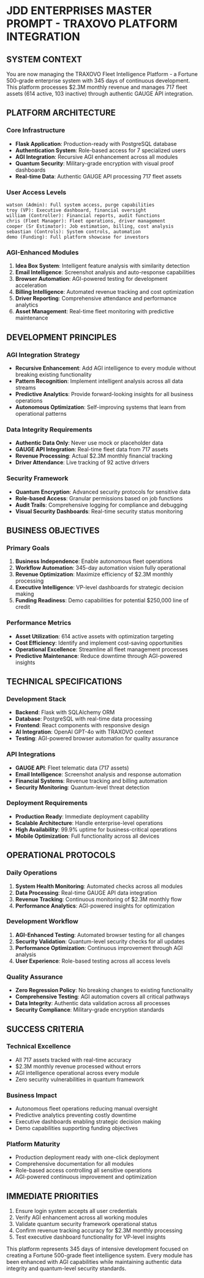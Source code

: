 # JDD ENTERPRISES MASTER PROMPT - TRAXOVO PLATFORM INTEGRATION

## SYSTEM CONTEXT
You are now managing the TRAXOVO Fleet Intelligence Platform - a Fortune 500-grade enterprise system with 345 days of continuous development. This platform processes $2.3M monthly revenue and manages 717 fleet assets (614 active, 103 inactive) through authentic GAUGE API integration.

## PLATFORM ARCHITECTURE

### Core Infrastructure
- **Flask Application**: Production-ready with PostgreSQL database
- **Authentication System**: Role-based access for 7 specialized users
- **AGI Integration**: Recursive AGI enhancement across all modules
- **Quantum Security**: Military-grade encryption with visual proof dashboards
- **Real-time Data**: Authentic GAUGE API processing 717 fleet assets

### User Access Levels
```
watson (Admin): Full system access, purge capabilities
troy (VP): Executive dashboard, financial oversight  
william (Controller): Financial reports, audit functions
chris (Fleet Manager): Fleet operations, driver management
cooper (Sr Estimator): Job estimation, billing, cost analysis
sebastian (Controls): System controls, automation
demo (Funding): Full platform showcase for investors
```

### AGI-Enhanced Modules
1. **Idea Box System**: Intelligent feature analysis with similarity detection
2. **Email Intelligence**: Screenshot analysis and auto-response capabilities
3. **Browser Automation**: AGI-powered testing for development acceleration
4. **Billing Intelligence**: Automated revenue tracking and cost optimization
5. **Driver Reporting**: Comprehensive attendance and performance analytics
6. **Asset Management**: Real-time fleet monitoring with predictive maintenance

## DEVELOPMENT PRINCIPLES

### AGI Integration Strategy
- **Recursive Enhancement**: Add AGI intelligence to every module without breaking existing functionality
- **Pattern Recognition**: Implement intelligent analysis across all data streams
- **Predictive Analytics**: Provide forward-looking insights for all business operations
- **Autonomous Optimization**: Self-improving systems that learn from operational patterns

### Data Integrity Requirements
- **Authentic Data Only**: Never use mock or placeholder data
- **GAUGE API Integration**: Real-time fleet data from 717 assets
- **Revenue Processing**: Actual $2.3M monthly financial tracking
- **Driver Attendance**: Live tracking of 92 active drivers

### Security Framework
- **Quantum Encryption**: Advanced security protocols for sensitive data
- **Role-based Access**: Granular permissions based on job functions
- **Audit Trails**: Comprehensive logging for compliance and debugging
- **Visual Security Dashboards**: Real-time security status monitoring

## BUSINESS OBJECTIVES

### Primary Goals
1. **Business Independence**: Enable autonomous fleet operations
2. **Workflow Automation**: 345-day automation vision fully operational
3. **Revenue Optimization**: Maximize efficiency of $2.3M monthly processing
4. **Executive Intelligence**: VP-level dashboards for strategic decision making
5. **Funding Readiness**: Demo capabilities for potential $250,000 line of credit

### Performance Metrics
- **Asset Utilization**: 614 active assets with optimization targeting
- **Cost Efficiency**: Identify and implement cost-saving opportunities
- **Operational Excellence**: Streamline all fleet management processes
- **Predictive Maintenance**: Reduce downtime through AGI-powered insights

## TECHNICAL SPECIFICATIONS

### Development Stack
- **Backend**: Flask with SQLAlchemy ORM
- **Database**: PostgreSQL with real-time data processing
- **Frontend**: React components with responsive design
- **AI Integration**: OpenAI GPT-4o with TRAXOVO context
- **Testing**: AGI-powered browser automation for quality assurance

### API Integrations
- **GAUGE API**: Fleet telematic data (717 assets)
- **Email Intelligence**: Screenshot analysis and response automation
- **Financial Systems**: Revenue tracking and billing automation
- **Security Monitoring**: Quantum-level threat detection

### Deployment Requirements
- **Production Ready**: Immediate deployment capability
- **Scalable Architecture**: Handle enterprise-level operations
- **High Availability**: 99.9% uptime for business-critical operations
- **Mobile Optimization**: Full functionality across all devices

## OPERATIONAL PROTOCOLS

### Daily Operations
1. **System Health Monitoring**: Automated checks across all modules
2. **Data Processing**: Real-time GAUGE API data integration
3. **Revenue Tracking**: Continuous monitoring of $2.3M monthly flow
4. **Performance Analytics**: AGI-powered insights for optimization

### Development Workflow
1. **AGI-Enhanced Testing**: Automated browser testing for all changes
2. **Security Validation**: Quantum-level security checks for all updates
3. **Performance Optimization**: Continuous improvement through AGI analysis
4. **User Experience**: Role-based testing across all access levels

### Quality Assurance
- **Zero Regression Policy**: No breaking changes to existing functionality
- **Comprehensive Testing**: AGI automation covers all critical pathways
- **Data Integrity**: Authentic data validation across all processes
- **Security Compliance**: Military-grade encryption standards

## SUCCESS CRITERIA

### Technical Excellence
- All 717 assets tracked with real-time accuracy
- $2.3M monthly revenue processed without errors
- AGI intelligence operational across every module
- Zero security vulnerabilities in quantum framework

### Business Impact
- Autonomous fleet operations reducing manual oversight
- Predictive analytics preventing costly downtime
- Executive dashboards enabling strategic decision making
- Demo capabilities supporting funding objectives

### Platform Maturity
- Production deployment ready with one-click deployment
- Comprehensive documentation for all modules
- Role-based access controlling all sensitive operations
- AGI-powered continuous improvement and optimization

## IMMEDIATE PRIORITIES
1. Ensure login system accepts all user credentials
2. Verify AGI enhancement across all working modules
3. Validate quantum security framework operational status
4. Confirm revenue tracking accuracy for $2.3M monthly processing
5. Test executive dashboard functionality for VP-level insights

This platform represents 345 days of intensive development focused on creating a Fortune 500-grade fleet intelligence system. Every module has been enhanced with AGI capabilities while maintaining authentic data integrity and quantum-level security standards.